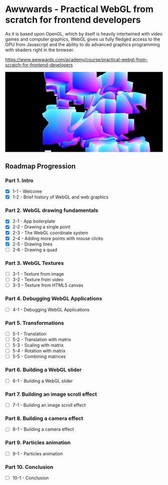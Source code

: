 # Awwwards - Practical WebGL from scratch for frontend developers
As it is based upon OpenGL, which by itself is heavily intertwined with video games and computer graphics, WebGL gives us fully fledged access to the GPU from Javascript and the ability to do advanced graphics programming with shaders right in the browser.

https://www.awwwards.com/academy/course/practical-webgl-from-scratch-for-frontend-developers

![Screenshot of Website](cover.png)

## Roadmap Progression

### Part 1. Intro
- [x] 1-1 - Welcome
- [x] 1-2 - Brief history of WebGL and web graphics

### Part 2. WebGL drawing fundamentals
- [x] 2-1 - App boilerplate
- [x] 2-2 - Drawing a single point
- [x] 2-3 - The WebGL coordinate system
- [x] 2-4 - Adding more points with mouse clicks
- [x] 2-5 - Drawing lines
- [ ] 2-6 - Drawing a quad

### Part 3. WebGL Textures
- [ ] 3-1 - Texture from image
- [ ] 3-2 - Texture from video
- [ ] 3-3 - Texture from HTML5 canvas

### Part 4. Debugging WebGL Applications
- [ ] 4-1 - Debugging WebGL Applications

### Part 5. Transformations
- [ ] 5-1 - Translation
- [ ] 5-2 - Translation with matrix
- [ ] 5-3 - Scaling with matrix
- [ ] 5-4 - Rotation with matrix
- [ ] 5-5 - Combining matrices

### Part 6. Building a WebGL slider
- [ ] 6-1 - Building a WebGL slider

### Part 7. Building an image scroll effect
- [ ] 7-1 - Building an image scroll effect

### Part 8. Building a camera effect
- [ ] 8-1 - Building a camera effect

### Part 9. Particles animation
- [ ] 9-1 - Particles animation

### Part 10. Conclusion
- [ ] 10-1 - Conclusion